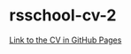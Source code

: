 # rsschool-cv-2

[Link to the CV in GitHub Pages](https://Artem-Esaulkov.github.io/rsschool-cv/index.html)